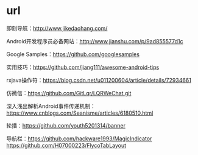 # url
即刻导航：http://www.jikedaohang.com/

Android开发程序员必备网站：http://www.jianshu.com/p/9ad855577d1c

Google Samples：https://github.com/googlesamples

实用技巧：https://github.com/jiang111/awesome-android-tips

rxjava操作符：https://blog.csdn.net/u011200604/article/details/72934661

仿微信：https://github.com/GitLqr/LQRWeChat.git

深入浅出解析Android事件传递机制： https://www.cnblogs.com/Seanisme/articles/6180510.html

轮播：https://github.com/youth5201314/banner

导航栏：https://github.com/hackware1993/MagicIndicator
       https://github.com/H07000223/FlycoTabLayout
